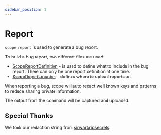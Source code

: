 ```yaml
---
sidebar_position: 2
---
```


# Report

`scope report` is used to generate a bug report.

To build a bug report, two different files are used:

- [ScopeReportDefinition](../models/ScopeReportDefinition.md) - is used to define what to include in the bug report. There can only be one report definition at one time.
- [ScopeReportLocation](../models/ScopeReportLocation.md) - defines where to upload reports to.

When reporting a bug, scope will auto redact well known keys and patterns to reduce sharing private information.

The output from the command will be captured and uploaded.

## Special Thanks

We took our redaction string from [sirwart/ripsecrets](https://github.com/sirwart/ripsecrets).